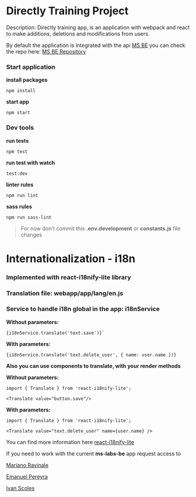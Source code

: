 # Directly Training Project

Description:
Directly training app, is an application with webpack and react to make additions, deletions and modifications from users.

By default the application is integrated with the api [MS BE](https://ms-labs-be.herokuapp.com) you can check the repo here: [MS BE Repository](https://github.com/MS-React/backend)

### Start application

**install packages**
```ssh
npm install
```
**start app**
```ssh
npm start
```
### Dev tools

**run tests**
```ssh
npm test
```

**run test with watch**
```ssh
test:dev
```

**linter rules**
```ssh
npm run lint
```
**sass rules**
```ssh
npm run sass-lint
```

>For now don't commit this **.env.development** or **constants.js** file changes


# Internationalization - i18n

### Implemented with react-i18nify-lite library

### Translation file: webapp/app/lang/en.js

### Service to handle i18n global in the app: i18nService

**Without parameters:**
```
{i18nService.translate('text.save')}`
```

**With parameters:**
```
{i18nService.translate('text.delete_user', { name: user.name })}
```

**Also you can use components to translate, with your render methods**

**Without parameters:**
```
import { Translate } from 'react-i18nify-lite';

<Translate value="button.save"/>
```
**With parameters:**
```
import { Translate } from 'react-i18nify-lite';

<Translate value="text.delete_user" name={user.name} />
```

You can find more information here [react-i18nify-lite](https://github.com/artisavotins/react-i18nify-lite)


If you need to work with the current **ms-labs-be** app request access to

[Mariano Ravinale](mailto:mravinale@makingsense.com)

[Emanuel Pereyra](mailto:epereyra@makingsense.com)

[Ivan Scoles](mailto:iscoles@makingsense.com)
